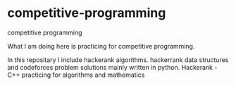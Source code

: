 # competitive-programming

competitive programming

What I am doing here is practicing for competitive programming.

In this repositary I include hackerank algorithms. hackerrank data structures and codeforces problem solutions mainly written in python.
Hackerank - C++ practicing for algorithms and mathematics
